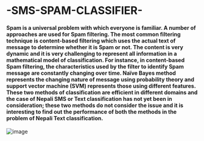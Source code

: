 # -SMS-SPAM-CLASSIFIER-

#### Spam is a universal problem with which everyone is familiar. A number of approaches are used for Spam filtering. The most common filtering technique is content-based filtering which uses the actual text of message to determine whether it is Spam or not. The content is very dynamic and it is very challenging to represent all information in a mathematical model of classification. For instance, in content-based Spam filtering, the characteristics used by the filter to identify Spam message are constantly changing over time. Naïve Bayes method represents the changing nature of message using probability theory and support vector machine (SVM) represents those using different features. These two methods of classification are efficient in different domains and the case of Nepali SMS or Text classification has not yet been in consideration; these two methods do not consider the issue and it is interesting to find out the performance of both the methods in the problem of Nepali Text classification. 

   ![image](https://user-images.githubusercontent.com/83132841/156917227-38cc0f66-ea3a-47aa-93d4-23c7f76aa090.png)

